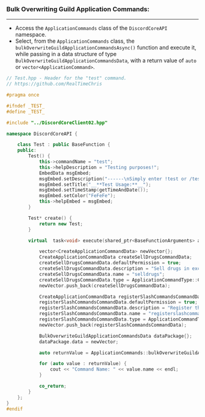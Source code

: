 
### **Bulk Overwriting Guild Application Commands:**
---
- Access the `ApplicationCommands` class of the `DiscordCoreAPI` namespace.
- Select, from the `ApplicationCommands` class, the `bulkOverwriteGuildApplicationCommandsAsync()` function and execute it, while passing in a data structure of type `BulkOverwriteGuildApplicationCommandsData`, with a return value of `auto` or `vector<ApplicationCommand>`.

```cpp
// Test.hpp - Header for the "test" command.
// https://github.com/RealTimeChris

#pragma once

#ifndef _TEST_
#define _TEST_

#include "../DiscordCoreClient02.hpp"

namespace DiscordCoreAPI {

	class Test : public BaseFunction {
	public:
		Test() {
			this->commandName = "test";
			this->helpDescription = "Testing purposes!";
			EmbedData msgEmbed;
			msgEmbed.setDescription("------\nSimply enter !test or /test!\n------");
			msgEmbed.setTitle("__**Test Usage:**__");
			msgEmbed.setTimeStamp(getTimeAndDate());
			msgEmbed.setColor("FeFeFe");
			this->helpEmbed = msgEmbed;
		}

		Test* create() {
			return new Test;
		}

		virtual  task<void> execute(shared_ptr<BaseFunctionArguments> args) {

			vector<CreateApplicationCommandData> newVector{};
			CreateApplicationCommandData createSellDrugsCommandData;
			createSellDrugsCommandData.defaultPermission = true;
			createSellDrugsCommandData.description = "Sell drugs in exchange for some currency!";
			createSellDrugsCommandData.name = "selldrugs";
			createSellDrugsCommandData.type = ApplicationCommandType::CHAT_INPUT;
			newVector.push_back(createSellDrugsCommandData);

			CreateApplicationCommandData registerSlashCommandsCommandData;
			registerSlashCommandsCommandData.defaultPermission = true;
			registerSlashCommandsCommandData.description = "Register the programmatically designated slash commands.";
			registerSlashCommandsCommandData.name = "registerslashcommands";
			registerSlashCommandsCommandData.type = ApplicationCommandType::CHAT_INPUT;
			newVector.push_back(registerSlashCommandsCommandData);

			BulkOverwriteGuildApplicationCommandsData dataPackage{};
			dataPackage.data = newVector;

			auto returnValue = ApplicationCommands::bulkOverwriteGuildApplicationCommandsAsync(dataPackage).get();

			for (auto value : returnValue) {
				cout << "Command Name: " << value.name << endl;
			}

			co_return;
		}
	};
}
#endif

```
